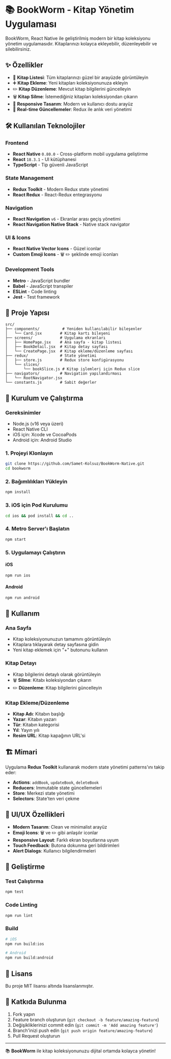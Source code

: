 # 📚 BookWorm - Kitap Yönetim Uygulaması

BookWorm, React Native ile geliştirilmiş modern bir kitap koleksiyonu yönetim uygulamasıdır. Kitaplarınızı kolayca ekleyebilir, düzenleyebilir ve silebilirsiniz.

## ✨ Özellikler

- 📖 **Kitap Listesi**: Tüm kitaplarınızı güzel bir arayüzde görüntüleyin
- ➕ **Kitap Ekleme**: Yeni kitapları koleksiyonunuza ekleyin
- ✏️ **Kitap Düzenleme**: Mevcut kitap bilgilerini güncelleyin
- 🗑️ **Kitap Silme**: İstemediğiniz kitapları koleksiyondan çıkarın
- 📱 **Responsive Tasarım**: Modern ve kullanıcı dostu arayüz
- 🔄 **Real-time Güncellemeler**: Redux ile anlık veri yönetimi

## 🛠️ Kullanılan Teknolojiler

### Frontend
- **React Native** `0.80.0` - Cross-platform mobil uygulama geliştirme
- **React** `18.3.1` - UI kütüphanesi
- **TypeScript** - Tip güvenli JavaScript

### State Management
- **Redux Toolkit** - Modern Redux state yönetimi
- **React Redux** - React-Redux entegrasyonu

### Navigation
- **React Navigation** `v6` - Ekranlar arası geçiş yönetimi
- **React Navigation Native Stack** - Native stack navigator

### UI & Icons
- **React Native Vector Icons** - Güzel iconlar
- **Custom Emoji Icons** - 🗑️ ✏️ şeklinde emoji iconları

### Development Tools
- **Metro** - JavaScript bundler
- **Babel** - JavaScript transpiler
- **ESLint** - Code linting
- **Jest** - Test framework

## 📁 Proje Yapısı

```
src/
├── components/          # Yeniden kullanılabilir bileşenler
│   └── Card.jsx        # Kitap kartı bileşeni
├── screens/            # Uygulama ekranları
│   ├── HomePage.jsx    # Ana sayfa - kitap listesi
│   ├── BookDetail.jsx  # Kitap detay sayfası
│   └── CreatePage.jsx  # Kitap ekleme/düzenleme sayfası
├── redux/              # State yönetimi
│   ├── store.js        # Redux store konfigürasyonu
│   └── slices/
│       └── bookSlice.js # Kitap işlemleri için Redux slice
├── navigators/         # Navigation yapılandırması
│   └── RootNavigator.jsx
└── constants.js        # Sabit değerler
```

## 🚀 Kurulum ve Çalıştırma

### Gereksinimler
- Node.js (v16 veya üzeri)
- React Native CLI
- iOS için: Xcode ve CocoaPods
- Android için: Android Studio

### 1. Projeyi Klonlayın
```bash
git clone https://github.com/Samet-Kolsuz/BookWorm-Native.git
cd bookworm
```

### 2. Bağımlılıkları Yükleyin
```bash
npm install
```

### 3. iOS için Pod Kurulumu
```bash
cd ios && pod install && cd ..
```

### 4. Metro Server'ı Başlatın
```bash
npm start
```

### 5. Uygulamayı Çalıştırın

#### iOS
```bash
npm run ios
```

#### Android
```bash
npm run android
```

## 📱 Kullanım

### Ana Sayfa
- Kitap koleksiyonunuzun tamamını görüntüleyin
- Kitaplara tıklayarak detay sayfasına gidin
- Yeni kitap eklemek için "+" butonunu kullanın

### Kitap Detayı
- Kitap bilgilerini detaylı olarak görüntüleyin
- 🗑️ **Silme**: Kitabı koleksiyondan çıkarın
- ✏️ **Düzenleme**: Kitap bilgilerini güncelleyin

### Kitap Ekleme/Düzenleme
- **Kitap Adı**: Kitabın başlığı
- **Yazar**: Kitabın yazarı
- **Tür**: Kitabın kategorisi
- **Yıl**: Yayın yılı
- **Resim URL**: Kitap kapağının URL'si

## 🏗️ Mimari

Uygulama **Redux Toolkit** kullanarak modern state yönetimi patterns'ını takip eder:

- **Actions**: `addBook`, `updateBook`, `deleteBook`
- **Reducers**: Immutable state güncellemeleri
- **Store**: Merkezi state yönetimi
- **Selectors**: State'ten veri çekme

## 🎨 UI/UX Özellikleri

- **Modern Tasarım**: Clean ve minimalist arayüz
- **Emoji Icons**: 🗑️ ve ✏️ gibi anlaşılır iconlar
- **Responsive Layout**: Farklı ekran boyutlarına uyum
- **Touch Feedback**: Butona dokunma geri bildirimleri
- **Alert Dialogs**: Kullanıcı bilgilendirmeleri

## 🔧 Geliştirme

### Test Çalıştırma
```bash
npm test
```

### Code Linting
```bash
npm run lint
```

### Build
```bash
# iOS
npm run build:ios

# Android
npm run build:android
```

## 📄 Lisans

Bu proje MIT lisansı altında lisanslanmıştır.

## 🤝 Katkıda Bulunma

1. Fork yapın
2. Feature branch oluşturun (`git checkout -b feature/amazing-feature`)
3. Değişikliklerinizi commit edin (`git commit -m 'Add amazing feature'`)
4. Branch'inizi push edin (`git push origin feature/amazing-feature`)
5. Pull Request oluşturun

---

📚 **BookWorm** ile kitap koleksiyonunuzu dijital ortamda kolayca yönetin!
